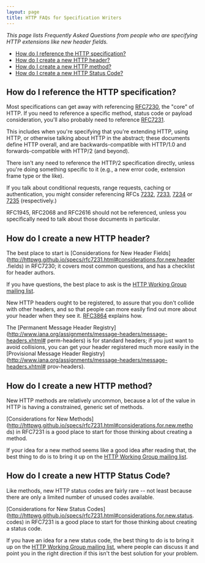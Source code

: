 ```yaml
---
layout: page
title: HTTP FAQs for Specification Writers
---
```


*This page lists Frequently Asked Questions from people who are specifying HTTP extensions like new header fields.*


<!-- START doctoc generated TOC please keep comment here to allow auto update -->
<!-- DON'T EDIT THIS SECTION, INSTEAD RE-RUN doctoc TO UPDATE -->

- [How do I reference the HTTP specification?](#how-do-i-reference-the-http-specification)
- [How do I create a new HTTP header?](#how-do-i-create-a-new-http-header)
- [How do I create a new HTTP method?](#how-do-i-create-a-new-http-method)
- [How do I create a new HTTP Status Code?](#how-do-i-create-a-new-http-status-code)

<!-- END doctoc generated TOC please keep comment here to allow auto update -->


## How do I reference the HTTP specification?

Most specifications can get away with referencing
[RFC7230](http://httpwg.github.io/specs/rfc7230.html), the "core" of HTTP. If
you need to reference a specific method, status code or payload consideration,
you'll also probably need to reference
[RFC7231](http://httpwg.github.io/specs/rfc7231.html).

This includes when you're specifying that you're extending HTTP, using HTTP, or
otherwise talking about HTTP in the abstract; these documents define HTTP
overall, and are backwards-compatible with HTTP/1.0 and forwards-compatible
with HTTP/2 (and beyond). 

There isn't any need to reference the HTTP/2 specification directly, unless
you're doing something specific to it (e.g., a new error code, extension frame
type or the like).

If you talk about conditional requests, range requests, caching or
authentication, you might consider referencing RFCs
[7232](http://httpwg.github.io/specs/rfc7232.html),
[7233](http://httpwg.github.io/specs/rfc7233.html),
[7234](http://httpwg.github.io/specs/rfc7234.html) or
[7235](http://httpwg.github.io/specs/rfc7235.html) (respectively.)

RFC1945, RFC2068 and RFC2616 should not be referenced, unless you specifically need to talk about those documents in particular. 

## How do I create a new HTTP header?

The best place to start is [Considerations for New Header
Fields](http://httpwg.github.io/specs/rfc7231.html#considerations.for.new.header
.fields) in RFC7230; it covers most common questions, and has a checklist for
header authors.

If you have questions, the best place to ask is the [HTTP Working Group mailing
list](http://lists.w3.org/Archives/Public/ietf-http-wg/).

New HTTP headers ought to be registered, to assure that you don't collide with
other headers, and so that people can more easily find out more about your
header when they see it. [RFC3864](http://tools.ietf.org/html/rfc3864) explains
how.

The [Permanent Message Header
Registry](http://www.iana.org/assignments/message-headers/message-headers.xhtml#
perm-headers) is for standard headers; if you just want to avoid collisions,
you can get your header registered much more easily in the [Provisional Message
Header
Registry](http://www.iana.org/assignments/message-headers/message-headers.xhtml#
prov-headers).


## How do I create a new HTTP method?

New HTTP methods are relatively uncommon, because a lot of the value in HTTP is
having a constrained, generic set of methods.

[Considerations for New
Methods](http://httpwg.github.io/specs/rfc7231.html#considerations.for.new.metho
ds) in RFC7231 is a good place to start for those thinking about creating a
method.

If your idea for a new method seems like a good idea after reading that, the
best thing to do is to bring it up on the [HTTP Working Group mailing
list](http://lists.w3.org/Archives/Public/ietf-http-wg/).


## How do I create a new HTTP Status Code?

Like methods, new HTTP status codes are fairly rare -- not least because there
are only a limited number of unused codes available.

[Considerations for New Status
Codes](http://httpwg.github.io/specs/rfc7231.html#considerations.for.new.status.
codes) in RFC7231 is a good place to start for those thinking about creating a
status code.

If you have an idea for a new status code, the best thing to do is to bring it
up on the [HTTP Working Group mailing
list](http://lists.w3.org/Archives/Public/ietf-http-wg/), where people can
discuss it and point you in the right direction if this isn't the best solution
for your problem.
